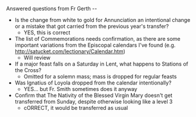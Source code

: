 Answered questions from Fr Gerth --

* Is the change from white to gold for Annunciation an intentional change or a mistake that got carried from the previous year's transfer?
  * YES, this is correct
* The list of Commemorations needs confirmation, as there are some important variations from the Episcopal calendars I've found (e.g. http://satucket.com/lectionary/Calendar.htm)
  * Will review
* If a major feast falls on a Saturday in Lent, what happens to Stations of the Cross?
  * Omitted for a solemn mass; mass is dropped for regular feasts
* Was Ignatius of Loyola dropped from the calendar intentionally?
  * YES... but Fr. Smith sometimes does it anyway
* Confirm that The Nativity of the Blessed Virgin Mary doesn't get transferred from Sunday, despite otherwise looking like a level 3
  * cORRECT, it would be transferred as usual

